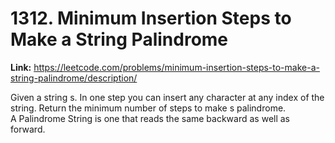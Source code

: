 # 1312. Minimum Insertion Steps to Make a String Palindrome

**Link:** https://leetcode.com/problems/minimum-insertion-steps-to-make-a-string-palindrome/description/

Given a string s. In one step you can insert any character at any index of the string. Return the minimum number of steps to make s palindrome. A Palindrome String is one that reads the same backward as well as forward.


